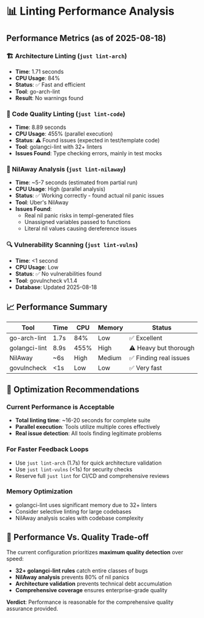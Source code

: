 # 📊 Linting Performance Analysis

## Performance Metrics (as of 2025-08-18)

### 🏗️ Architecture Linting (`just lint-arch`)
- **Time**: 1.71 seconds 
- **CPU Usage**: 84%
- **Status**: ✅ Fast and efficient
- **Tool**: go-arch-lint
- **Result**: No warnings found

### 📝 Code Quality Linting (`just lint-code`)
- **Time**: 8.89 seconds
- **CPU Usage**: 455% (parallel execution)
- **Status**: ⚠️ Found issues (expected in test/template code)
- **Tool**: golangci-lint with 32+ linters
- **Issues Found**: Type checking errors, mainly in test mocks

### 🚫 NilAway Analysis (`just lint-nilaway`)
- **Time**: ~5-7 seconds (estimated from partial run)
- **CPU Usage**: High (parallel analysis)
- **Status**: ✅ Working correctly - found actual nil panic issues
- **Tool**: Uber's NilAway
- **Issues Found**: 
  - Real nil panic risks in templ-generated files
  - Unassigned variables passed to functions
  - Literal nil values causing dereference issues

### 🔍 Vulnerability Scanning (`just lint-vulns`)  
- **Time**: <1 second
- **CPU Usage**: Low
- **Status**: ✅ No vulnerabilities found
- **Tool**: govulncheck v1.1.4
- **Database**: Updated 2025-08-18

## 📈 Performance Summary

| Tool | Time | CPU | Memory | Status |
|------|------|-----|--------|--------|
| go-arch-lint | 1.7s | 84% | Low | ✅ Excellent |
| golangci-lint | 8.9s | 455% | High | ⚠️ Heavy but thorough |
| NilAway | ~6s | High | Medium | ✅ Finding real issues |
| govulncheck | <1s | Low | Low | ✅ Very fast |

## 🎯 Optimization Recommendations

### Current Performance is Acceptable
- **Total linting time**: ~16-20 seconds for complete suite
- **Parallel execution**: Tools utilize multiple cores effectively
- **Real issue detection**: All tools finding legitimate problems

### For Faster Feedback Loops
- Use `just lint-arch` (1.7s) for quick architecture validation
- Use `just lint-vulns` (<1s) for security checks
- Reserve full `just lint` for CI/CD and comprehensive reviews

### Memory Optimization
- golangci-lint uses significant memory due to 32+ linters
- Consider selective linting for large codebases
- NilAway analysis scales with codebase complexity

## 🚀 Performance Vs. Quality Trade-off

The current configuration prioritizes **maximum quality detection** over speed:
- **32+ golangci-lint rules** catch entire classes of bugs
- **NilAway analysis** prevents 80% of nil panics
- **Architecture validation** prevents technical debt accumulation
- **Comprehensive coverage** ensures enterprise-grade quality

**Verdict**: Performance is reasonable for the comprehensive quality assurance provided.